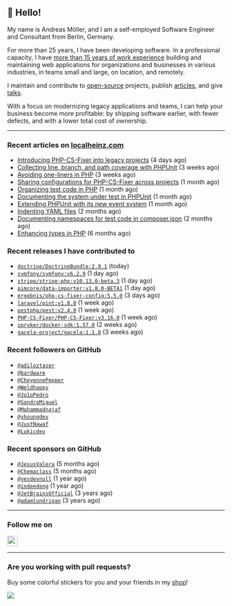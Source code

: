 ## :wave: Hello!

My name is Andreas Möller, and I am a self-employed Software Engineer and Consultant from Berlin, Germany.

For more than 25 years, I have been developing software. In a professional capacity, I have [more than 15 years of work experience](https://localheinz.com/work-experience/) building and maintaining web applications for organizations and businesses in various industries, in teams small and large, on location, and remotely.

I maintain and contribute to [open-source](https://localheinz.com/open-source/) projects, publish [articles](https://localheinz.com/articles/), and give [talks](https://localheinz.com/talks).

With a focus on modernizing legacy applications and teams, I can help your business become more profitable: by shipping software earlier, with fewer defects, and with a lower total cost of ownership.

<hr>

### Recent articles on [localheinz.com](https://localheinz.com/articles/)

- [Introducing PHP-CS-Fixer into legacy projects](https://localheinz.com/articles/2023/04/10/introducing-php-cs-fixer-into-legacy-projects/) (4 days ago)
- [Collecting line, branch, and path coverage with PHPUnit](https://localheinz.com/articles/2023/03/22/collecting-line-branch-and-path-coverage-with-phpunit/) (3 weeks ago)
- [Avoiding one-liners in PHP](https://localheinz.com/articles/2023/03/18/avoiding-one-liners-in-php/) (3 weeks ago)
- [Sharing configurations for PHP-CS-Fixer across projects](https://localheinz.com/articles/2023/03/10/sharing-configurations-for-php-cs-fixer-across-projects/) (1 month ago)
- [Organizing test code in PHP](https://localheinz.com/articles/2023/03/03/organizing-test-code-in-php/) (1 month ago)
- [Documenting the system under test in PHPUnit](https://localheinz.com/articles/2023/02/22/documenting-the-system-under-test-in-phpunit/) (1 month ago)
- [Extending PHPUnit with its new event system](https://localheinz.com/articles/2023/02/14/extending-phpunit-with-its-new-event-system/) (1 month ago)
- [Indenting YAML files](https://localheinz.com/articles/2023/02/06/indenting-yaml-files/) (2 months ago)
- [Documenting namespaces for test code in composer.json](https://localheinz.com/articles/2023/01/29/documenting-namespaces-for-test-code-in-composer.json/) (2 months ago)
- [Enhancing types in PHP](https://localheinz.com/articles/2022/09/20/enhancing-types-in-php/) (6 months ago)

### Recent releases I have contributed to

- [`doctrine/DoctrineBundle:2.9.1`](https://github.com/doctrine/DoctrineBundle/releases/tag/2.9.1) (today)
- [`symfony/symfony:v6.2.9`](https://github.com/symfony/symfony/releases/tag/v6.2.9) (1 day ago)
- [`stripe/stripe-php:v10.13.0-beta.3`](https://github.com/stripe/stripe-php/releases/tag/v10.13.0-beta.3) (1 day ago)
- [`pimcore/data-importer:v1.8.0-BETA1`](https://github.com/pimcore/data-importer/releases/tag/v1.8.0-BETA1) (1 day ago)
- [`ergebnis/php-cs-fixer-config:5.5.0`](https://github.com/ergebnis/php-cs-fixer-config/releases/tag/5.5.0) (3 days ago)
- [`laravel/pint:v1.8.0`](https://github.com/laravel/pint/releases/tag/v1.8.0) (1 week ago)
- [`pestphp/pest:v2.4.0`](https://github.com/pestphp/pest/releases/tag/v2.4.0) (1 week ago)
- [`PHP-CS-Fixer/PHP-CS-Fixer:v3.16.0`](https://github.com/PHP-CS-Fixer/PHP-CS-Fixer/releases/tag/v3.16.0) (1 week ago)
- [`spryker/docker-sdk:1.57.0`](https://github.com/spryker/docker-sdk/releases/tag/1.57.0) (2 weeks ago)
- [`gacela-project/gacela:1.1.0`](https://github.com/gacela-project/gacela/releases/tag/1.1.0) (3 weeks ago)

### Recent followers on GitHub

- [`@adiloztaser`](https://github.com/adiloztaser)
- [`@bardware`](https://github.com/bardware)
- [`@CheyennePepper`](https://github.com/CheyennePepper)
- [`@Weldhappy`](https://github.com/Weldhappy)
- [`@Jo1oPedro`](https://github.com/Jo1oPedro)
- [`@SandroMiguel`](https://github.com/SandroMiguel)
- [`@Mahammadnajaf`](https://github.com/Mahammadnajaf)
- [`@yhoungdev`](https://github.com/yhoungdev)
- [`@JustNawaf`](https://github.com/JustNawaf)
- [`@Lukicdev`](https://github.com/Lukicdev)

### Recent sponsors on GitHub

- [`@JesusValera`](https://github.com/JesusValera) (5 months ago)
- [`@Chemaclass`](https://github.com/Chemaclass) (5 months ago)
- [`@yesdevnull`](https://github.com/yesdevnull) (1 year ago)
- [`@indeedeng`](https://github.com/indeedeng) (1 year ago)
- [`@JetBrainsOfficial`](https://github.com/JetBrainsOfficial) (3 years ago)
- [`@adamlundrigan`](https://github.com/adamlundrigan) (3 years ago)

<hr>

### Follow me on

<p>
    <a target="_blank" href="https://twitter.com/intent/follow?screen_name=localheinz" title="Follow @localheinz on Twitter"><img src="https://cdn.jsdelivr.net/npm/simple-icons@3.9.0/icons/twitter.svg" width="24px" height="24px"></a>
</p>

<hr>

### Are you working with pull requests?

Buy some colorful stickers for you and your friends in my <a target="_blank" href="https://shop.localheinz.com" title="shop.localheinz.com">shop</a>!

[![](https://localheinz.com/permanent/img/localheinz/localheinz)](https://localheinz.com/permanent/url/localheinz/localheinz)
